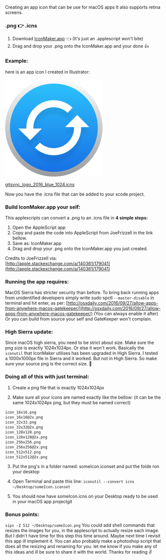 Creating an app icon that can be use for macOS apps<!--more--> It also supports retina screens.

### .png 👉 .icns
1. Download [IconMaker.app](https://raw.githubusercontent.com/stylekit/img/master/iconmaker.app.zip) 👈 (It's just an .applescript won't bite)   
2. Drag and drop your .png onto the IconMaker.app and your done 👍

### Example:

here is an app icon I created in Illustrator:  

<img width="314" alt="img" src="https://raw.githubusercontent.com/stylekit/img/master/gitsync_logo_2016_blue.png">

[gitsync_logo_2016_blue_1024.icns](https://raw.githubusercontent.com/stylekit/img/master/gitsync_logo_2016_blue_1024.icns.icns) 

Now you have the .icns file that can be added to your xcode project. 

### Build IconMaker.app your self:

This applescripts can convert a .png to an .icns file in **4 simple steps:** 

1. Open the AppleScript app  
2. Copy and paste the code into AppleScript from JoeFrizzell in the link bellow.   
3. Save as: IconMaker.app   
4. Drag and drop your .png onto the IconMaker.app you just created.  

Credits to JoeFrizzell via: [http://apple.stackexchange.com/a/140361/179041](http://apple.stackexchange.com/a/140361/179041) 


### Running the app requires:

MacOS Sierra has stricter security than before. To bring back running apps from unidentified developers simply write sudo spctl `--master-disable` in terminal and hit enter, as per: [http://osxdaily.com/2016/09/27/allow-apps-from-anywhere-macos-gatekeeper/](http://osxdaily.com/2016/09/27/allow-apps-from-anywhere-macos-gatekeeper/) (You can always enable it after) Or you can build from source your self and GateKeeper won't complain.


### High Sierra update:

Since macOS high sierra, you need to be strict about size. Make sure the png size is exactly 1024x1024px. Or else it won't work. Basically the `iconutil` that IconMaker utilises has been upgraded in High Sierra. I tested a 1000x1000px file in Sierra and it worked. But not in High Sierra. So make sure your source png is the correct size. 💪


### Doing all of this with just terminal:

1. Create a png file that is exactly 1024x1024px 

2. Make sure all your icons are named exactly like the bellow: (it can be the same 1024x1024px png, but they must be named correct)
```
icon_16x16.png
icon_16x16@2x.png
icon_32x32.png
icon_32x32@2x.png
icon_128x128.png
icon_128x128@2x.png
icon_256x256.png
icon_256x256@2x.png
icon_512x512.png
icon_512x512@2x.png
```
3. Put the png's in a folder named: someIcon.iconset and put the folde ron your desktop

4. Open Terminal and paste this line: `iconutil --convert icns ~/Desktop/someIcon.iconset`	

5. You should now have someIcon.icns on your Desktop ready to be used in your macOS app projectgit


### Bonus points: 

`sips -Z 512 ~/Desktop/someIcon.png`
You could add shell commands that resizes the images for you, in the applescript to actually resize each image. But I didn't have time for this step this time around. Maybe next time I revisit this app ill implement it. You can also probably make a photoshop script that does all the resizing and renaming for you. let me know if you make any of this ideas and ill be sure to share it with the world. Thanks for reading ✌️ 